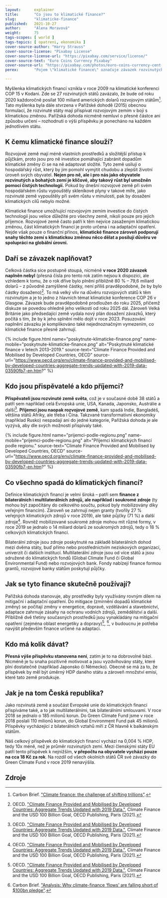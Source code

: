 ```yaml
---
layout:      explainer
title:       "Co jsou to klimatické finance?"
slug:        "klimaticke-finance"
published:   2021-10-27
author:      "Alena Moravová"
weight:      75
tags-scopes: [ world ]
tags-topics: [ opatreni, ekonomika ]
cover-source-author: "Harry Strauss"
cover-source-license: "Pixabay License"
cover-source-license-url: "https://pixabay.com/service/license/"
cover-source-text: "Euro Coins Currency Pixabay"
cover-source-url: "https://pixabay.com/photos/euro-coins-currency-cent-euro-cent-1353420/"
perex:       "Pojem \"klimatické finance\" označuje závazek rozvinutých zemí finančně přispívat rozvíjejícím se státům na boj s klimatickou změnou a jejími dopady."

---
```


Myšlenka klimatických financí vznikla v roce 2009 na klimatické konferenci COP 15 v Kodani. Zde se 27 rozvinutých států zavázalo, že bude od roku 2020 každoročně posílat 100 miliard amerických dolarů rozvojovým státům[^1]. Tato myšlenka byla dále stvrzena v Pařížské dohodě (2015) obecnou formulací, že rozvinuté státy mají přispívat rozvojovým zemím v boji s klimatickou změnou. Pařížská dohoda nicméně nemluví o přesné částce ani způsobu určení – rozhodnutí o výši příspěvku je ponecháno na každém jednotlivém státu.

## K čemu klimatické finance slouží?

Rozvojové země mají méně vlastních prostředků a složitější přístup k půjčkám, proto jsou pro ně investice pomáhající zabránit dopadům klimatické změny či se na ně adaptovat složité. Tyto země usilují o hospodářský růst, který by jim pomohl vymýtit chudobu a zlepšit životní úroveň svých obyvatel. **Nejen pro ně, ale i pro nás jako obyvatele rozvinutých a bohatých zemí je klíčové, aby takový růst byl umožněn pomocí čistých technologií.** Pokud by dnešní rozvojové země při svém hospodářském růstu vypouštěly skleníkové plyny v takové míře, jako rozvinuté země vypouštěly při svém růstu v minulosti, pak by dosažení klimatických cílů nebylo možné.

Klimatické finance umožňující rozvojovým zemím investice do čistých technologií jsou velice důležité pro všechny země, nikoli pouze pro jejich příjemce. Rozvojové země často patří k těm nejvíce zasaženým klimatickou změnou, část klimatických financí je proto určena i na <glossary id="adaptace">adaptační opatření</glossary>. Nejde však pouze o finanční přínos, **klimatické finance zároveň podporují snahy těchto zemí s klimatickou změnou něco dělat a posilují důvěru ve spolupráci na globální úrovni.**

## Daří se závazek naplňovat?

Celková částka sice postupně stoupá, nicméně **v roce 2020 závazek naplněn nebyl** (přesná čísla pro tento rok zatím nejsou k dispozici, ale vzhledem k tomu, že o rok dříve bylo plnění přibližně 80 % – 79,6 miliard dolarů – z původně zamýšlené částky, není příliš pravděpodobné, že by bylo částky dosaženo)[^2]. To má velký vliv na důvěru rozvojových států k těm rozvinutým a je to jedno z hlavních témat klimatické konference COP 26 v Glasgow. Závazek bude pravděpodobně prodloužen do roku 2025, přičemž diskuze se povedou ohledně jeho velikosti od roku 2025 dál. Zároveň Velká Británie jako předsedající země vydala nový plán dosažení závazků, který počítá s tím, že by k jeho splnění mělo dojít v roce 2023. Posuzování naplnění závazku je komplikováno také nejednoznačným vymezením, co klimatické finance přesně zahrnují.

{% include figure.html
    name="poskytnute-klimaticke-finance.png"
    name-mobile="poskytnute-klimaticke-finance.png"
    alt="Poskytnuté klimatické finance v letech 2013–2019."
    source-text="Climate Finance Provided and Mobilised by Developed Countries, OECD"
    source-url="https://www.oecd.org/env/climate-finance-provided-and-mobilised-by-developed-countries-aggregate-trends-updated-with-2019-data-03590fb7-en.htm?"
%}

## Kdo jsou přispěvatelé a kdo příjemci?

**Přispěvateli jsou rozvinuté země světa**, což je v současné době 38 států a patří sem například celá Evropská unie, USA, Kanada, Japonsko, Austrálie a další[^2]. **Příjemci jsou naopak rozvojové země**, kam spadá Indie, Bangladéš, většina států Afriky, ale třeba i Čína. Takzvané transformativní ekonomiky (například Rusko) nespadají ani do jedné kategorie, Pařížská dohoda je ale vyzývá, aby dle svých možností přispívaly také.

{% include figure.html
    name="prijemci-podle-regionu.png"
    name-mobile="prijemci-podle-regionu.png"
    alt="Příjemci klimatických financí podle regionu."
    source-text="Climate Finance Provided and Mobilised by Developed Countries, OECD"
    source-url="https://www.oecd.org/env/climate-finance-provided-and-mobilised-by-developed-countries-aggregate-trends-updated-with-2019-data-03590fb7-en.htm?"
%}

## Co všechno spadá do klimatických financí?

Definice klimatických financí je velmi široká – patří sem **finance z bilaterálních i multilaterálních zdrojů, ale například i soukromé zdroje** (ty mohou být započítány do celkového součtu, pokud byly mobilizovány díky veřejným financím). Zároveň se zahrnují nejen granty (tvořily 27 % veřejných klimatických zdrojů v roce 2019), ale také půjčky (71 %) a další zdroje[^2]. Rovněž mobilizované soukromé zdroje mohou mít různé formy, v roce 2019 se jednalo o 14 miliard dolarů ze soukromých zdrojů, tedy o 18 % celkových klimatických financí.

Bilaterální zdroje jsou zdroje poskytnuté na základě bilaterálních dohod mezi dvěma státy, buď přímo nebo prostřednictvím neziskových organizací, univerzit či dalších institucí. Multilaterální zdroje jsou od více států a jsou sdružené do klimatických fondů (Global Climate Fund či Global Environmental Fund) nebo rozvojových bank. Fondy nabízejí finance formou grantů, rozvojové banky státům poskytují půjčky.


## Jak se tyto finance skutečně používají?

Pařížská dohoda stanovuje, aby prostředky byly využívány rovným dílem na <glossary id="adaptace">mitigační</glossary> i <glossary id="adaptace">adaptační</glossary> opatření. Do mitigace (zmírnění dopadů klimatické změny) se počítají změny v energetice, dopravě, vzdělávání a stavebnictví, adaptace zahrnuje zásahy na ochranu vodních zdrojů, zemědělství a další. Přibližně dvě třetiny současných prostředků jsou vynakládány na mitigační opatření (zejména oblast energetiky a dopravy)[^2], [^3], v budoucnu je potřeba navýšit především finance určené na adaptaci.

## Kdo má kolik dávat?

**Přesná výše příspěvku stanovena není**, zatím je to na dobrovolné bázi. Nicméně je tu snaha pozitivně motivovat a jsou vyzdvihovány státy, které plní dostatečně (například Japonsko či Německo). Obecně se má za to, že příspěvek by měl být úměrný HDP daného státu a zároveň množství emisí, které tato země produkuje.

## Jak je na tom Česká republika?

Jako rozvinutá země a součást Evropské unie do klimatických financí přispíváme také, a to jak multilaterálními, tak bilaterálními smlouvami. V roce 2018 se jednalo o 185 milionů korun. Do Green Climate Fund jsme v roce 2018 poslali 110 milionů korun, do Global Environment Fund pak 45 milionů. Příspěvky vycházející z bilaterálních vztahů míří z ČR hlavně k balkánským státům. 

Náš celkový příspěvek do klimatických financí vychází na 0,004 % HDP, tedy 10x méně, než je průměr rozvinutých zemí. Mezi členskými státy EU patří tento příspěvek k nejnižším, **v přepočtu na obyvatele vychází pouze na cca 18 Kč za rok**. Na rozdíl od všech okolních států ČR své závazky do Green Climate Fund v roce 2019 nenavýšila.


## Zdroje

[^1]: Carbon Brief. ["Climate finance: the challenge of shifting trillions"](https://www.carbonbrief.org/climate-finance-challenge-shifting-trillions).
[^2]: OECD. ["Climate Finance Provided and Mobilised by Developed Countries: Aggregate Trends Updated with 2019 Data."](https://www.oecd.org/env/climate-finance-provided-and-mobilised-by-developed-countries-aggregate-trends-updated-with-2019-data-03590fb7-en.htm?), Climate Finance and the USD 100 Billion Goal, OECD Publishing, Paris (2021).
[^3]: Carbon Brief. ["Analysis: Why climate-finance ‘flows’ are falling short of $100bn pledge"](https://www.carbonbrief.org/analysis-why-climate-finance-flows-are-falling-short-of-100bn-pledge).

